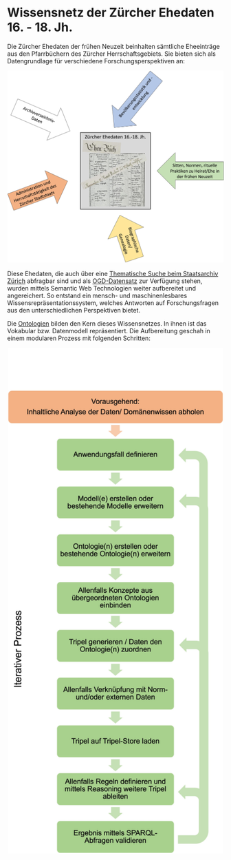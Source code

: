# Wissensnetz der Zürcher Ehedaten 16. - 18. Jh.     

Die Zürcher Ehedaten der frühen Neuzeit beinhalten sämtliche Eheeinträge aus den Pfarrbüchern des Zürcher Herrschaftsgebiets. Sie bieten sich als Datengrundlage für verschiedene Forschungsperspektiven an: 

<div align="center"><img src="/images/Perspektiven_auf_Ehedaten.jpg" width="800"></div>


Diese Ehedaten, die auch über eine [Thematische Suche beim Staatsarchiv Zürich](https://archives-quickaccess.ch/search/stazh/edb) abfragbar sind und als [OGD-Datensatz](https://www.zh.ch/de/politik-staat/statistik-daten/datenkatalog.html#/datasets/468@staatsarchiv-kanton-zuerich) zur Verfügung stehen, wurden mittels Semantic Web Technologien weiter aufbereitet und angereichert. So entstand ein mensch- und maschinenlesbares Wissensrepräsentationssystem, welches Antworten auf Forschungsfragen aus den unterschiedlichen Perspektiven bietet. 


Die [Ontologien](/ontology/) bilden den Kern dieses Wissensnetzes. In ihnen ist das Vokabular bzw. Datenmodell repräsentiert. Die Aufbereitung geschah in einem modularen Prozess mit folgenden Schritten:

<div align="center"><img src="/images/aufbereitungsprozess.jpg" width="500"></div>
